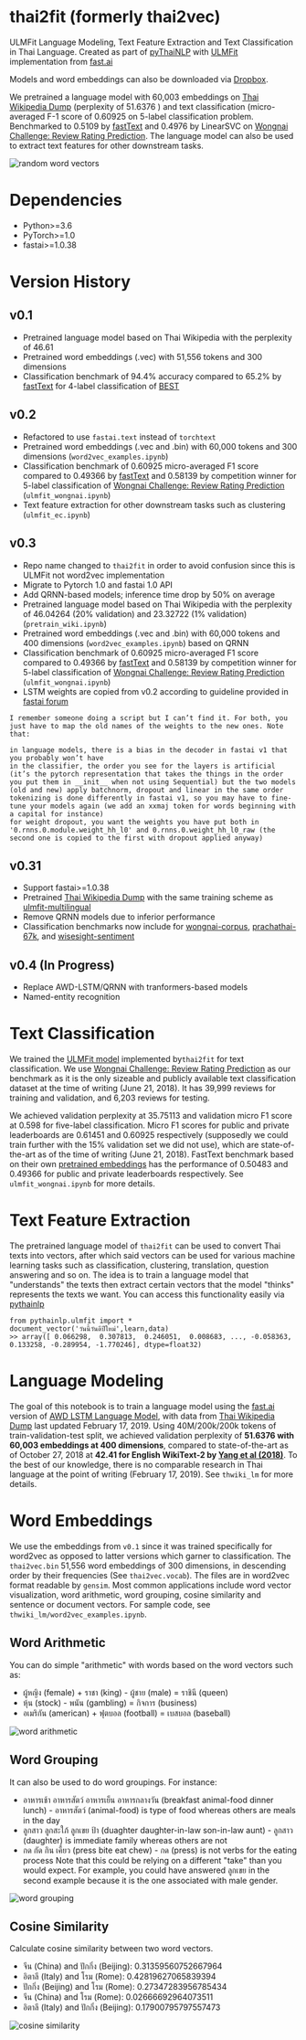 # thai2fit (formerly thai2vec)
ULMFit Language Modeling, Text Feature Extraction and Text Classification in Thai Language.
Created as part of [pyThaiNLP](https://github.com/PyThaiNLP/) with [ULMFit](https://arxiv.org/abs/1801.06146) implementation from [fast.ai](http://nlp.fast.ai/classification/2018/05/15/introducting-ulmfit.html)

Models and word embeddings can also be downloaded via [Dropbox](https://www.dropbox.com/sh/lgd8wf5h0eoehzr/AACD0ZnpOiMKQq1N94WmfV-Va?dl=1).

We pretrained a language model with 60,003 embeddings on [Thai Wikipedia Dump](https://dumps.wikimedia.org/thwiki/latest/thwiki-latest-pages-articles.xml.bz2) (perplexity of 51.6376 ) and text classification (micro-averaged F-1 score of 0.60925 on 5-label classification problem. Benchmarked to 0.5109 by [fastText](fasttext.cc) and 0.4976 by LinearSVC on [Wongnai Challenge: Review Rating Prediction](https://www.kaggle.com/c/wongnai-challenge-review-rating-prediction). The language model can also be used to extract text features for other downstream tasks.

![random word vectors](https://github.com/cstorm125/thai2fit/blob/master/images/random.png?raw=true)

# Dependencies
* Python>=3.6
* PyTorch>=1.0
* fastai>=1.0.38

# Version History

## v0.1

* Pretrained language model based on Thai Wikipedia with the perplexity of 46.61
* Pretrained word embeddings (.vec) with 51,556 tokens and 300 dimensions
* Classification benchmark of 94.4% accuracy compared to 65.2% by [fastText](https://fasttext.cc/) for 4-label classification of [BEST](https://thailang.nectec.or.th/best/)

## v0.2

* Refactored to use `fastai.text` instead of `torchtext`
* Pretrained word embeddings (.vec and .bin) with 60,000 tokens and 300 dimensions (`word2vec_examples.ipynb`)
* Classification benchmark of 0.60925 micro-averaged F1 score compared to 0.49366 by [fastText](https://fasttext.cc/) and 0.58139 by competition winner for 5-label classification of [Wongnai Challenge: Review Rating Prediction](https://www.kaggle.com/c/wongnai-challenge-review-rating-prediction) (`ulmfit_wongnai.ipynb`)
* Text feature extraction for other downstream tasks such as clustering (`ulmfit_ec.ipynb`)

## v0.3
* Repo name changed to `thai2fit` in order to avoid confusion since this is ULMFit not word2vec implementation
* Migrate to Pytorch 1.0 and fastai 1.0 API
* Add QRNN-based models; inference time drop by 50% on average
* Pretrained language model based on Thai Wikipedia with the perplexity of 46.04264 (20% validation) and 23.32722 (1% validation) (`pretrain_wiki.ipynb`)
* Pretrained word embeddings (.vec and .bin) with 60,000 tokens and 400 dimensions (`word2vec_examples.ipynb`) based on QRNN
* Classification benchmark of 0.60925 micro-averaged F1 score compared to 0.49366 by [fastText](https://fasttext.cc/) and 0.58139 by competition winner for 5-label classification of [Wongnai Challenge: Review Rating Prediction](https://www.kaggle.com/c/wongnai-challenge-review-rating-prediction) (`ulmfit_wongnai.ipynb`)
* LSTM weights are copied from v0.2 according to guideline provided in [fastai forum](https://forums.fast.ai/t/migrate-ulmfit-weights-trained-using-fastai-0-7-to-fastai-1-0/35100)
```
I remember someone doing a script but I can’t find it. For both, you just have to map the old names of the weights to the new ones. Note that:

in language models, there is a bias in the decoder in fastai v1 that you probably won’t have
in the classifier, the order you see for the layers is artificial (it’s the pytorch representation that takes the things in the order you put them in __init__ when not using Sequential) but the two models (old and new) apply batchnorm, dropout and linear in the same order
tokenizing is done differently in fastai v1, so you may have to fine-tune your models again (we add an xxmaj token for words beginning with a capital for instance)
for weight dropout, you want the weights you have put both in '0.rnns.0.module.weight_hh_l0' and 0.rnns.0.weight_hh_l0_raw (the second one is copied to the first with dropout applied anyway)
```

## v0.31
* Support fastai>=1.0.38
* Pretrained [Thai Wikipedia Dump](https://dumps.wikimedia.org/thwiki/latest/thwiki-latest-pages-articles.xml.bz2) with the same training scheme as [ulmfit-multilingual](https://github.com/n-waves/ulmfit-multilingual)
* Remove QRNN models due to inferior performance
* Classification benchmarks now include for [wongnai-corpus](https://github.com/wongnai/wongnai-corpus), [prachathai-67k](https://github.com/PyThaiNLP/prachathai-67k), and [wisesight-sentiment](https://github.com/cstorm125/wisesight-sentiment)

## v0.4 (In Progress)
* Replace AWD-LSTM/QRNN with tranformers-based models
* Named-entity recognition

# Text Classification

We trained the [ULMFit model](https://arxiv.org/abs/1801.06146) implemented by`thai2fit` for text classification. We use [Wongnai Challenge: Review Rating Prediction](https://www.kaggle.com/c/wongnai-challenge-review-rating-prediction) as our benchmark as it is the only sizeable and publicly available text classification dataset at the time of writing (June 21, 2018). It has 39,999 reviews for training and validation, and 6,203 reviews for testing. 

We achieved validation perplexity at 35.75113 and validation micro F1 score at 0.598 for five-label classification. Micro F1 scores for public and private leaderboards are 0.61451 and 0.60925 respectively (supposedly we could train further with the 15% validation set we did not use), which are state-of-the-art as of the time of writing (June 21, 2018). FastText benchmark based on their own [pretrained embeddings](https://github.com/facebookresearch/fastText/blob/master/pretrained-vectors.md) has the performance of 0.50483 and 0.49366 for public and private leaderboards respectively. See `ulmfit_wongnai.ipynb` for more details.

# Text Feature Extraction

The pretrained language model of `thai2fit` can be used to convert Thai texts into vectors, after which said vectors can be used for various machine learning tasks such as classification, clustering, translation, question answering and so on. The idea is to train a language model that "understands" the texts then extract certain vectors that the model "thinks" represents the texts we want. You can access this functionality easily via [pythainlp](https://github.com/pyThaiNLP/pythainlp/)

```
from pythainlp.ulmfit import *
document_vector('วันนี้วันดีปีใหม่',learn,data)
>> array([ 0.066298,  0.307813,  0.246051,  0.008683, ..., -0.058363,  0.133258, -0.289954, -1.770246], dtype=float32)
```

# Language Modeling


The goal of this notebook is to train a language model using the [fast.ai](http://www.fast.ai/) version of [AWD LSTM Language Model](https://arxiv.org/abs/1708.02182), with data from [Thai Wikipedia Dump](https://dumps.wikimedia.org/thwiki/latest/thwiki-latest-pages-articles.xml.bz2) last updated February 17, 2019. Using 40M/200k/200k tokens of train-validation-test split, we achieved validation perplexity of **51.6376 with 60,003 embeddings at 400 dimensions**, compared to state-of-the-art as of October 27, 2018 at **42.41 for English WikiText-2 by [Yang et al (2018)](https://arxiv.org/abs/1711.03953)**. To the best of our knowledge, there is no comparable research in Thai language at the point of writing (February 17, 2019). See `thwiki_lm` for more details.

# Word Embeddings

We use the embeddings from `v0.1` since it was trained specifically for word2vec as opposed to latter versions which garner to classification. The `thai2vec.bin` 51,556 word embeddings of 300 dimensions, in descending order by their frequencies (See `thai2vec.vocab`). The files are in word2vec format readable by `gensim`. Most common applications include word vector visualization, word arithmetic, word grouping, cosine similarity and sentence or document vectors. For sample code, see `thwiki_lm/word2vec_examples.ipynb`.

## Word Arithmetic

You can do simple "arithmetic" with words based on the word vectors such as:
* ผู้หญิง (female) + ราชา (king) - ผู้ชาย (male) = ราชินี (queen)
* หุ้น (stock) - พนัน (gambling) = กิจการ (business)
* อเมริกัน (american) + ฟุตบอล (football) = เบสบอล (baseball)

![word arithmetic](https://github.com/cstorm125/thai2fit/blob/master/images/word_arithematic_queen.png?raw=true)

## Word Grouping

It can also be used to do word groupings. For instance:
* อาหารเช้า อาหารสัตว์ อาหารเย็น อาหารกลางวัน (breakfast animal-food dinner lunch) - อาหารสัตว์ (animal-food) is type of food whereas others are meals in the day
* ลูกสาว ลูกสะใภ้ ลูกเขย ป้า (duaghter daughter-in-law son-in-law aunt) - ลูกสาว (daughter) is immediate family whereas others are not
* กด กัด กิน เคี้ยว (press bite eat chew) - กด (press) is not verbs for the eating process
Note that this could be relying on a different "take" than you would expect. For example, you could have answered ลูกเขย in the second example because it  is the one associated with male gender.

![word grouping](https://github.com/cstorm125/thai2fit/blob/master/images/doesnt_match1.png?raw=true)

## Cosine Similarity

Calculate cosine similarity between two word vectors.

* จีน (China) and ปักกิ่ง (Beijing): 0.31359560752667964
* อิตาลี (Italy) and โรม (Rome): 0.42819627065839394
* ปักกิ่ง (Beijing) and โรม (Rome): 0.27347283956785434
* จีน (China) and โรม (Rome): 0.02666692964073511
* อิตาลี (Italy) and ปักกิ่ง (Beijing): 0.17900795797557473

![cosine similarity](https://github.com/cstorm125/thai2fit/blob/master/images/cosin_sim_arrows.png?raw=true)



